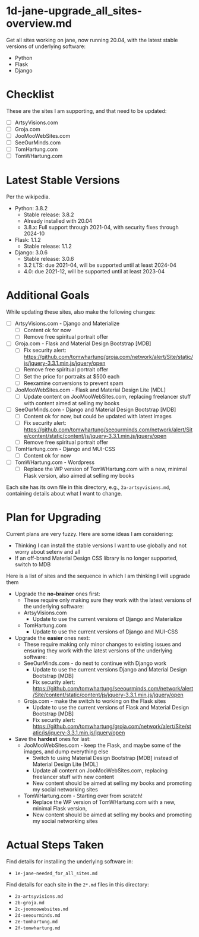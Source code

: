 
# 1d-jane-upgrade_all_sites-overview.md

Get all sites working on jane, now running 20.04, with the latest stable versions of underlying software:

- Python
- Flask
- Django

# Checklist

These are the sites I am supporting, and that need to be updated:

- [ ] ArtsyVisions.com
- [ ] Groja.com
- [ ] JooMooWebSites.com
- [ ] SeeOurMinds.com
- [ ] TomHartung.com
- [ ] TomWHartung.com

# Latest Stable Versions

Per the wikipedia.

- Python: 3.8.2
  - Stable release: 3.8.2
  - Already installed with 20.04
  - 3.8.x: Full support through 2021-04, with security fixes through 2024-10
- Flask: 1.1.2
  - Stable release: 1.1.2
- Django: 3.0.6
  - Stable release: 3.0.6
  - 3.2 LTS: due 2021-04, will be supported until at least 2024-04
  - 4.0: due 2021-12, will be supported until at least 2023-04


# Additional Goals

While updating these sites, also make the following changes:

- [ ] ArtsyVisions.com - Django and Materialize
    - [ ] Content ok for now
    - [ ] Remove free spiritual portrait offer
- [ ] Groja.com - Flask and Material Design Bootstrap [MDB]
    - [ ] Fix security alert: https://github.com/tomwhartung/groja.com/network/alert/Site/static/js/jquery-3.3.1.min.js/jquery/open
    - [ ] Remove free spiritual portrait offer
    - [ ] Set the price for portraits at $500 each
    - [ ] Reexamine conversions to prevent spam
- [ ] JooMooWebSites.com - Flask and Material Design Lite [MDL]
    - [ ] Update content on JooMooWebSites.com, replacing freelancer stuff with content aimed at selling my books
- [ ] SeeOurMinds.com - Django and Material Design Bootstrap [MDB]
    - [ ] Content ok for now, but could be updated with latest images
    - [ ] Fix security alert: https://github.com/tomwhartung/seeourminds.com/network/alert/Site/content/static/content/js/jquery-3.3.1.min.js/jquery/open
    - [ ] Remove free spiritual portrait offer
- [ ] TomHartung.com - Django and MUI-CSS
    - [ ] Content ok for now
- [ ] TomWHartung.com - Wordpress
    - [ ] Replace the WP version of TomWHartung.com with a new, minimal Flask version, also aimed at selling my books

Each site has its own file in this directory, e.g., `2a-artsyvisions.md`, containing details about what I want to change.

# Plan for Upgrading

Current plans are very fuzzy.  Here are some ideas I am considering:

- Thinking I can install the stable versions I want to use globally and not worry about setenv and all
- If an off-brand Material Design CSS library is no longer supported, switch to MDB

Here is a list of sites and the sequence in which I am thinking I will upgrade them

- Upgrade the **no-brainer** ones first:
  - These require only making sure they work with the latest versions of the underlying software:
  - ArtsyVisions.com
    - Update to use the current versions of Django and Materialize
  - TomHartung.com
    - Update to use the current versions of Django and MUI-CSS
- Upgrade the **easier** ones next:
  - These require making only minor changes to existing issues and ensuring they work with the latest versions of the underlying software:
  - SeeOurMinds.com - do next to continue with Django work
    - Update to use the current versions Django and Material Design Bootstrap [MDB]
    - Fix security alert: https://github.com/tomwhartung/seeourminds.com/network/alert/Site/content/static/content/js/jquery-3.3.1.min.js/jquery/open
  - Groja.com - make the switch to working on the Flask sites
    - Update to use the current versions of Flask and Material Design Bootstrap [MDB]
    - Fix security alert: https://github.com/tomwhartung/groja.com/network/alert/Site/static/js/jquery-3.3.1.min.js/jquery/open
- Save the **hardest** ones for last:
  - JooMooWebSites.com - keep the Flask, and maybe some of the images, and dump everything else
    - Switch to using Material Design Bootstrap [MDB] instead of Material Design Lite [MDL]
    - Update all content on JooMooWebSites.com, replacing freelancer stuff with new content
    - New content should be aimed at selling my books and promoting my social networking sites
  - TomWHartung.com - Starting over from scratch!
    - Replace the WP version of TomWHartung.com with a new, minimal Flask version,
    - New content should be aimed at selling my books and promoting my social networking sites

# Actual Steps Taken

Find details for installing the underlying software in:

- `1e-jane-needed_for_all_sites.md`

Find details for each site in the `2*.md` files in this directory:

- `2a-artsyvisions.md`
- `2b-groja.md`
- `2c-joomoowebsites.md`
- `2d-seeourminds.md`
- `2e-tomhartung.md`
- `2f-tomwhartung.md`

